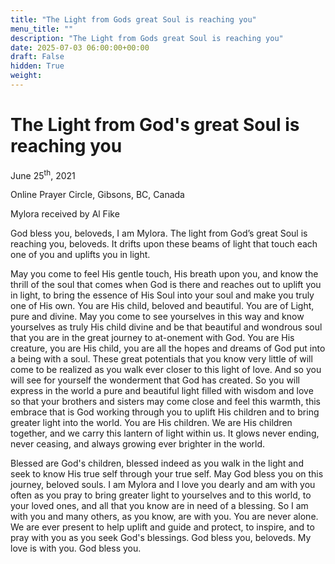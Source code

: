 ```yaml
---
title: "The Light from Gods great Soul is reaching you"
menu_title: ""
description: "The Light from Gods great Soul is reaching you"
date: 2025-07-03 06:00:00+00:00
draft: False
hidden: True
weight:
---
```

# The Light from God's great Soul is reaching you

June 25<sup>th</sup>, 2021

Online Prayer Circle, Gibsons, BC, Canada

Mylora received by Al Fike

God bless you, beloveds, I am Mylora. The light from God’s great Soul is reaching you, beloveds. It drifts upon these beams of light that touch each one of you and uplifts you in light.

May you come to feel His gentle touch, His breath upon you, and know the thrill of the soul that comes when God is there and reaches out to uplift you in light, to bring the essence of His Soul into your soul and make you truly one of His own. You are His child, beloved and beautiful. You are of Light, pure and divine. May you come to see yourselves in this way and know yourselves as truly His child divine and be that beautiful and wondrous soul that you are in the great journey to at-onement with God. You are His creature, you are His child, you are all the hopes and dreams of God put into a being with a soul. These great potentials that you know very little of will come to be realized as you walk ever closer to this light of love. And so you will see for yourself the wonderment that God has created. So you will express in the world a pure and beautiful light filled with wisdom and love so that your brothers and sisters may come close and feel this warmth, this embrace that is God working through you to uplift His children and to bring greater light into the world. You are His children. We are His children together, and we carry this lantern of light within us. It glows never ending, never ceasing, and always growing ever brighter in the world.

Blessed are God's children, blessed indeed as you walk in the light and seek to know His true self through your true self. May God bless you on this journey, beloved souls. I am Mylora and I love you dearly and am with you often as you pray to bring greater light to yourselves and to this world, to your loved ones, and all that you know are in need of a blessing. So I am with you and many others, as you know, are with you. You are never alone. We are ever present to help uplift and guide and protect, to inspire, and to pray with you as you seek God's blessings. God bless you, beloveds. My love is with you. God bless you. 
